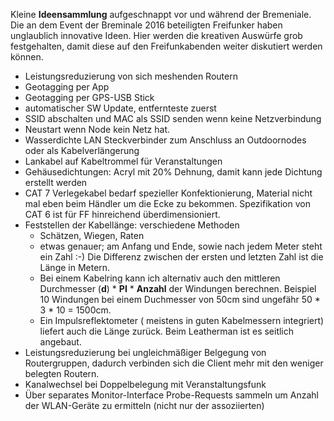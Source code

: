 Kleine **Ideensammlung** aufgeschnappt vor und während der Bremeniale. Die an dem Event der Breminale 2016 beteiligten Freifunker haben unglaublich innovative Ideen. Hier werden die kreativen Auswürfe grob festgehalten, damit diese auf den Freifunkabenden weiter diskutiert werden können.

* Leistungsreduzierung von sich meshenden Routern
* Geotagging per App
* Geotagging per GPS-USB Stick
* automatischer SW Update, entfernteste zuerst
* SSID abschalten und MAC als SSID senden wenn keine Netzverbindung
* Neustart wenn Node kein Netz hat.
* Wasserdichte LAN Steckverbinder zum Anschluss an Outdoornodes oder als Kabelverlängerung
* Lankabel auf Kabeltrommel für Veranstaltungen
* Gehäusedichtungen: Acryl mit 20% Dehnung, damit kann jede Dichtung erstellt werden
* CAT 7 Verlegekabel bedarf spezieller Konfektionierung, Material nicht mal eben beim Händler um die Ecke zu bekommen. Spezifikation von CAT 6 ist für FF hinreichend überdimensioniert.
* Feststellen der Kabellänge: verschiedene Methoden
  * Schätzen, Wiegen, Raten
  * etwas genauer; am Anfang und Ende, sowie nach jedem Meter steht ein Zahl :-)
    Die Differenz zwischen der ersten und letzten Zahl ist die Länge in Metern.
  * Bei einem Kabelring kann ich alternativ auch den mittleren Durchmesser (**d**) * **PI** * **Anzahl** der Windungen berechnen. Beispiel 10 Windungen bei einem Duchmesser von 50cm sind ungefähr 50 * 3 * 10 = 1500cm.
  * Ein Impulsreflektometer ( meistens in guten Kabelmessern integriert) liefert auch die Länge zurück. Beim Leatherman ist es seitlich angebaut.
* Leistungsreduzierung bei ungleichmäßiger Belgegung von Routergruppen, dadurch verbinden sich die Client mehr mit den weniger belegten Routern.
* Kanalwechsel bei Doppelbelegung mit Veranstaltungsfunk
* Über separates Monitor-Interface Probe-Requests sammeln um Anzahl der WLAN-Geräte zu ermitteln (nicht nur der assoziierten)